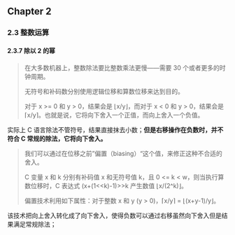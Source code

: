 ## Chapter 2

### 2.3 整数运算

#### 2.3.7 除以 2 的幂

> 在大多数机器上，整数除法要比整数乘法更慢——需要 30 个或者更多的时钟周期。
>
> 无符号和补码数分别使用逻辑位移和算数位移来达到目的。
>
> 对于 x >= 0 和 y > 0，结果会是 ⌊x/y⌋，而对于 x < 0 和 y > 0，结果会是 ⌈x/y⌉。也就是说，它将向下舍入一个正值，而向上舍入一个负值。

实际上 C 语言除法不管符号，结果直接抹去小数；**但是右移操作在负数时，并不符合 C 常规的除法，它将向下舍入。**

> 我们可以通过在位移之前”偏置（biasing）“这个值，来修正这种不合适的舍入。
>
> C 变量 x 和 k 分别有补码值 x 和无符号值 k，且 0 <= k < w，则当执行算数位移时，C 表达式 (x+(1<<k)-1)>>k 产生数值 ⌊x/(2^k)⌋。
>
> 偏置技术利用如下属性：对于整数 x 和 y (y > 0)，⌈x/y⌉ = ⌊(x+y-1)/y⌋。

该技术把向上舍入转化成了向下舍入，使得负数可以通过右移虽然向下舍入但是结果满足常规除法；

